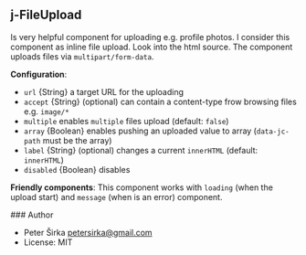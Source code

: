 ## j-FileUpload

Is very helpful component for uploading e.g. profile photos. I consider this component as inline file upload. Look into the html source. The component uploads files via `multipart/form-data`.

__Configuration__:

- `url` {String} a target URL for the uploading
- `accept` {String} (optional) can contain a content-type frow browsing files e.g. `image/*`
- `multiple` enables `multiple` files upload (default: `false`)
- `array` {Boolean} enables pushing an uploaded value to array (`data-jc-path` must be the array)
- `label` {String} (optional) changes a current `innerHTML` (default: `innerHTML`)
- `disabled` {Boolean} disables

__Friendly components__:
This component works with `loading` (when the upload start) and `message` (when is an error) component.

### Author

- Peter Širka <petersirka@gmail.com>
- License: MIT